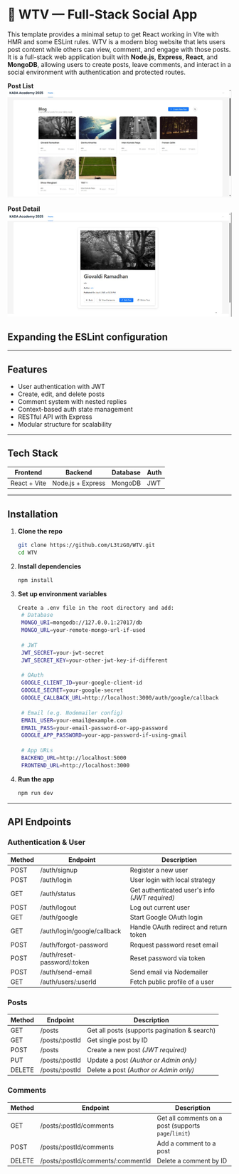# 📝 WTV — Full-Stack Social App

This template provides a minimal setup to get React working in Vite with HMR and some ESLint rules.
WTV is a modern blog website that lets users post content while others can view, comment, and engage with those posts. It is a full-stack web application built with **Node.js**, **Express**, **React**, and **MongoDB**, allowing users to create posts, leave comments, and interact in a social environment with authentication and protected routes.

**Post List**
![WTV Screenshot](src/assets/preview.jpg)

**Post Detail**
![WTV Screenshot](src/assets/postdetail.jpg)

## Expanding the ESLint configuration
---

## Features

- User authentication with JWT
- Create, edit, and delete posts
- Comment system with nested replies
- Context-based auth state management
- RESTful API with Express
- Modular structure for scalability

---

## Tech Stack

| Frontend | Backend | Database | Auth |
|----------|---------|----------|------|
| React + Vite | Node.js + Express | MongoDB | JWT |

---

## Installation

1. **Clone the repo**
   ```bash
   git clone https://github.com/L3tzG0/WTV.git
   cd WTV

2. **Install dependencies**
   ```bash
   npm install
3. **Set up environment variables**
   ```bash
   Create a .env file in the root directory and add:
    # Database
    MONGO_URI=mongodb://127.0.0.1:27017/db
    MONGO_URL=your-remote-mongo-url-if-used

    # JWT
    JWT_SECRET=your-jwt-secret
    JWT_SECRET_KEY=your-other-jwt-key-if-different

    # OAuth
    GOOGLE_CLIENT_ID=your-google-client-id
    GOOGLE_SECRET=your-google-secret
    GOOGLE_CALLBACK_URL=http://localhost:3000/auth/google/callback

    # Email (e.g. Nodemailer config)
    EMAIL_USER=your-email@example.com
    EMAIL_PASS=your-email-password-or-app-password
    GOOGLE_APP_PASSWORD=your-app-password-if-using-gmail

    # App URLs
    BACKEND_URL=http://localhost:5000
    FRONTEND_URL=http://localhost:3000

4. **Run the app**
   ```bash
   npm run dev
---
## API Endpoints
### Authentication & User
| Method | Endpoint | Description |
|--------|----------|-------------|
| POST | /auth/signup | Register a new user |
| POST | /auth/login | User login with local strategy |
| GET  | /auth/status | Get authenticated user's info *(JWT required)* |
| POST | /auth/logout | Log out current user |
| GET  | /auth/google | Start Google OAuth login |
| GET  | /auth/login/google/callback | Handle OAuth redirect and return token |
| POST | /auth/forgot-password | Request password reset email |
| POST | /auth/reset-password/:token | Reset password via token |
| POST | /auth/send-email | Send email via Nodemailer |
| GET  | /auth/users/:userId | Fetch public profile of a user |
### Posts
| Method | Endpoint | Description |
|--------|----------|-------------|
| GET | /posts | Get all posts (supports pagination & search) |
| GET | /posts/:postId | Get single post by ID |
| POST | /posts | Create a new post *(JWT required)* |
| PUT | /posts/:postId | Update a post *(Author or Admin only)* |
| DELETE | /posts/:postId | Delete a post *(Author or Admin only)* |
### Comments
| Method | Endpoint | Description |
|--------|----------|-------------|
| GET | /posts/:postId/comments | Get all comments on a post (supports `page`/`limit`) |
| POST | /posts/:postId/comments | Add a comment to a post |
| DELETE | /posts/:postId/comments/:commentId | Delete a comment by ID |
